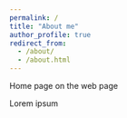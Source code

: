 ```yaml
---
permalink: /
title: "About me"
author_profile: true
redirect_from: 
  - /about/
  - /about.html
---
```


Home page on the web page

Lorem ipsum
